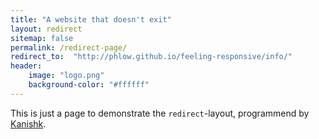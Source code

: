 ```yaml
---
title: "A website that doesn't exit"
layout: redirect
sitemap: false
permalink: /redirect-page/
redirect_to:  "http://phlow.github.io/feeling-responsive/info/"
header:
	image: "logo.png"
    background-color: "#ffffff"
---
```

This is just a page to demonstrate the `redirect`-layout, programmend by [Kanishk](http://codingtips.kanishkkunal.in/about/).